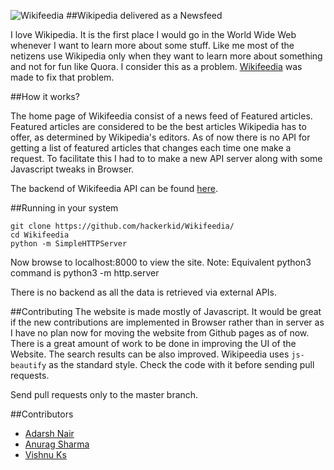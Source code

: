 ![Wikifeedia](https://github.com/hackerkid/Wikifeedia/blob/master/static/wikifeedia.png) 
##Wikipedia delivered as a Newsfeed

I love Wikipedia. It is the first place I would go in the World Wide Web  whenever I want to learn more about some stuff. Like me most of the netizens use Wikipedia only when they want to learn more about something and not for fun like Quora. I consider this as a problem.  [Wikifeedia](http://vishnuks.com/Wikifeedia) was made to fix that problem.  

##How it works?

The home page of Wikifeedia consist of a news feed of Featured articles. Featured articles are considered to be the best articles Wikipedia has to offer, as determined by Wikipedia's editors. As of now there is no API for getting a list of featured articles that changes each time one make a request. To facilitate this I had to to make a new API server along with some Javascript tweaks in Browser.  

The backend of Wikifeedia API can be found [here](https://github.com/hackerkid/Wikifeedia-Backend).

##Running in your system
```
git clone https://github.com/hackerkid/Wikifeedia/
cd Wikifeedia
python -m SimpleHTTPServer
```
Now browse to localhost:8000 to view the site. 
Note: Equivalent python3 command is python3 -m http.server

There is no backend as all the data is retrieved via external APIs. 

##Contributing
The website is made mostly of Javascript. It would be great if the new contributions are implemented in Browser rather than in server as I have no plan now for moving the website from Github pages as of now. There is a great amount of work to be done in improving the UI of the Website. The search results can be also improved. Wikipeedia uses `js-beautify` as the standard style. Check the code with it before sending pull requests. 

Send pull requests only to the master branch. 

##Contributors
* [Adarsh Nair](https://github.com/adarshnair01)
* [Anurag Sharma](https://github.com/anurageldorado)
* [Vishnu Ks](https://github.com/hackerkid)
